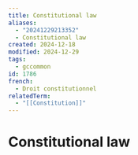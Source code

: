 ```yaml
---
title: Constitutional law
aliases:
  - "20241229213352"
  - Constitutional law
created: 2024-12-18
modified: 2024-12-29
tags:
  - gccommon
id: 1786
french:
  - Droit constitutionnel
relatedTerm:
  - "[[Constitution]]"
---
```

# Constitutional law
